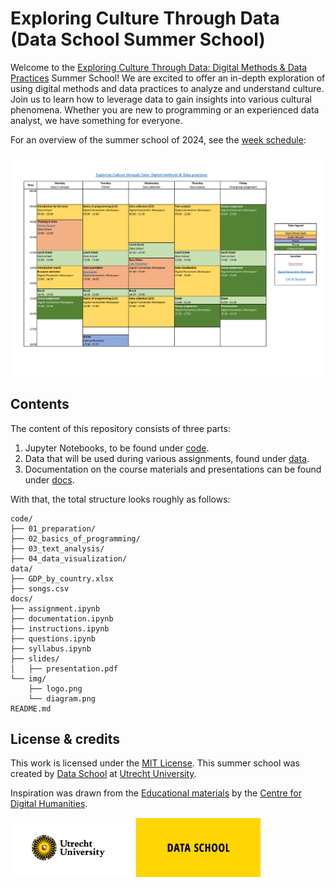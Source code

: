 # Exploring Culture Through Data (Data School Summer School)
Welcome to the [Exploring Culture Through Data: Digital Methods & Data Practices](https://utrechtsummerschool.nl/courses/humanities/exploring-culture-through-data-digital-methods-data-practices) Summer School! We are excited to offer an in-depth exploration of using digital methods and data practices to analyze and understand culture. Join us to learn how to leverage data to gain insights into various cultural phenomena. Whether you are new to programming or an experienced data analyst, we have something for everyone.

For an overview of the summer school of 2024, see the [week schedule](docs/schedule.pdf):

[![Preview of schedule](docs/img/schedule.png)](docs/schedule.pdf)

## Contents
The content of this repository consists of three parts:
1. Jupyter Notebooks, to be found under [code](code/). 
3. Data that will be used during various assignments, found under [data](data/).
4. Documentation on the course materials and presentations can be found under [docs](docs/).

With that, the total structure looks roughly as follows:
```plaintext
code/
├── 01_preparation/
├── 02_basics_of_programming/
├── 03_text_analysis/
├── 04_data_visualization/
data/
├── GDP_by_country.xlsx
├── songs.csv
docs/
├── assignment.ipynb
├── documentation.ipynb
├── instructions.ipynb
├── questions.ipynb
├── syllabus.ipynb
├── slides/
│   ├── presentation.pdf
└── img/
    ├── logo.png
    └── diagram.png
README.md
```

## License & credits
This work is licensed under the [MIT License](LICENSE). This summer school was created by [Data School](https://dataschool.nl/) at [Utrecht University](https://www.uu.nl). 

Inspiration was drawn from the [Educational materials](https://github.com/CentreForDigitalHumanities/Education) by the [Centre for Digital Humanities](https://github.com/CentreForDigitalHumanities/).

<a href="https://dataschool.nl" target="_blank"><img src="docs/img/UU_Data-School_logo_EN.png" width="400px"></a>
